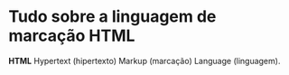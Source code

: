 # Tudo sobre a linguagem de marcação HTML

<b>HTML</b> Hypertext (hipertexto) Markup (marcação) Language (linguagem).
